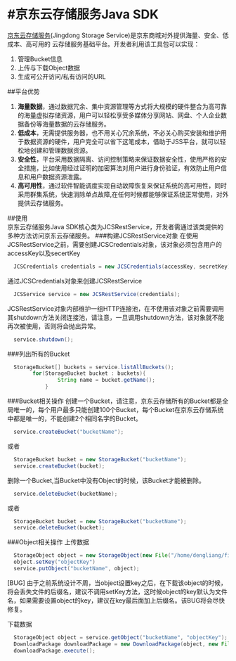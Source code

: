 #京东云存储服务Java SDK
============
  [京东云存储服务](http://www.jcloud.com/)(Jingdong Storage Service)是京东商城对外提供海量、安全、低成本、高可用的
  云存储服务基础平台。开发者利用该工具包可以实现：
  1. 管理Bucket信息
  2. 上传与下载Object数据
  3. 生成可公开访问/私有访问的URL
  
##平台优势
  1.  <b>海量数据</b>，通过数据冗余、集中资源管理等方式将大规模的硬件整合为高可靠的海量虚拟存储资源，用户可以轻松享受多媒体分享网站、网盘、个人企业数据备份等海量数据的云存储服务。
  2.  <b>低成本</b>，无需提供服务器，也不用关心冗余系统，不必关心购买安装和维护用于数据资源的硬件，用户完全可以省下这笔成本，借助于JSS平台，就可以轻松地创建和管理数据资源。
  3.  <b>安全性</b>，平台采用数据隔离、访问控制策略来保证数据安全性，使用严格的安全措施，比如使用经过证明的加密算法对用户进行身份验证，有效防止用户信息和用户数据资源泄露。
  4.  <b>高可用性</b>，通过软件智能调度实现自动故障恢复来保证系统的高可用性，同时采用群集系统，快速消除单点故障,在任何时候都能够保证系统正常使用，对外提供云存储服务。

##使用  
  京东云存储服务Java SDK核心类为JCSRestService，开发者需通过该类提供的多种方法访问京东云存储服务。
###构建JCSRestService对象
  在使用JCSRestService之前，需要创建JCSCredentials对象，该对象必须包含用户的accessKey以及secertKey
```java
  JCSCredentials credentials = new JCSCredentials(accessKey, secretKey);
```
  通过JCSCredentials对象来创建JCSRestService
```java
  JCSService service = new JCSRestService(credentials);
```
JCSRestService对象内部维护一组HTTP连接池，在不使用该对象之前需要调用其shutdown方法关闭连接池，请注意，一旦调用shutdown方法，该对象就不能再次被使用，否则将会抛出异常。
```java
  service.shutdown();
```
###列出所有的Bucket
```java
  StorageBucket[] buckets = service.listAllBuckets();
  		for(StorageBucket bucket : buckets){
				String name = bucket.getName();
			}
```
###Bucket相关操作
创建一个Bucket，请注意，京东云存储所有的Bucket都是全局唯一的，每个用户最多只能创建100个Bucket，每个Bucket在京东云存储系统中都是唯一的，不能创建2个相同名字的Bucket。
```java
  service.createBucket("bucketName");
```
或者
```java
  StorageBucket bucket = new StorageBucket("bucketName");
  service.createBucket(bucket);
```
删除一个Bucket,当Bucket中没有Object的时候，该Bucket才能被删除。
```java
  service.deleteBucket(bucketName);
```
或者
```java
  StorageBucket bucket = new StorageBucket("bucketName");
  service.deleteBucket(bucket);
```
###Object相关操作
上传数据
```java
  StorageObject object = new StorageObject(new File("/home/dengliang/file.tar"));
  object.setKey("objectKey")
  service.putObject("bucketName", object);
```
  [BUG] 由于之前系统设计不周，当object设置key之后，在下载该object的时候，将会丢失文件的后缀名，建议不调用setKey方法，这时候object的key默认为文件名，如果需要设置object的key，建议在key最后面加上后缀名。该BUG将会尽快修复。

下载数据
```java
  StorageObject object = service.getObject("bucketName", "objectKey");
  DownloadPackage downloadPackage = new DownloadPackage(object, new File("/home/dengliang/file.tar"));
  downloadPackage.execute();
```

